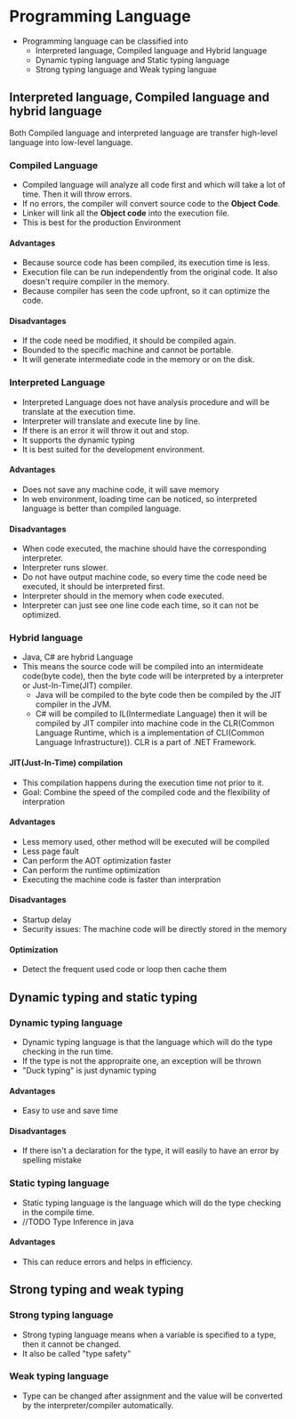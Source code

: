# Programming Language
- Programming language can be classified into
  - Interpreted language, Compiled language and Hybrid language
  - Dynamic typing language and Static typing language
  - Strong typing language and Weak typing languae
## Interpreted language, Compiled language and hybrid language
Both Compiled language and interpreted language are transfer high-level language into low-level language.
### Compiled Language
- Compiled language will analyze all code first and which will take a lot of time. Then it will throw errors.
- If no errors, the compiler will convert source code to the **Object Code**.
- Linker will link all the **Object code** into the execution file.
- This is best for the production Environment

#### Advantages
- Because source code has been compiled, its execution time is less.
- Execution file can be run independently from the original code. It also doesn't require compiler in the memory.
- Because compiler has seen the code upfront, so it can optimize the code.
#### Disadvantages
- If the code need be modified, it should be compiled again.
- Bounded to the specific machine and cannot be portable.
- It will generate intermediate code in the memory or on the disk.

### Interpreted Language
- Interpreted Language does not have analysis procedure and will be translate at the execution time.
- Interpreter will translate and execute line by line.
- If there is an error it will throw it out and stop.
- It supports the dynamic typing
- It is best suited for the development environment.
#### Advantages
- Does not save any machine code, it will save memory
- In web environment, loading time can be noticed, so interpreted language is better than compiled language.
#### Disadvantages
- When code executed, the machine should have the corresponding interpreter.
- Interpreter runs slower.
- Do not have output machine code, so every time the code need be executed, it should be interpreted first.
- Interpreter should in the memory when code executed.
- Interpreter can just see one line code each time, so it can not be optimized.
### Hybrid language
- Java, C# are hybrid Language
- This means the source code will be compiled into an intermideate code(byte code), then the byte code will be interpreted by a interpreter or Just-In-Time(JIT) compiler. 
  - Java will be compiled to the byte code then be compiled by the JIT compiler in the JVM. 
  - C# will be compiled to IL(Intermediate Language) then it will be compiled by JIT compiler into machine code in the CLR(Common Language Runtime, which is a implementation of CLI(Common Language Infrastructure)). CLR is a part of .NET Framework.
#### JIT(Just-In-Time) compilation
- This compilation happens during the execution time not prior to it.
- Goal: Combine the speed of the compiled code and the flexibility of interpration
#### Advantages
- Less memory used, other method will be executed will be compiled
- Less page fault
- Can perform the AOT optimization faster
- Can perform the runtime optimization
- Executing the machine code is faster than interpration
#### Disadvantages
- Startup delay
- Security issues: The machine code will be directly stored in the memory
#### Optimization
- Detect the frequent used code or loop then cache them

## Dynamic typing and static typing
### Dynamic typing language
- Dynamic typing language is that the language which will do the type checking in the run time.
- If the type is not the appropraite one, an exception will be thrown
- "Duck typing" is just dynamic typing
#### Advantages
- Easy to use and save time
#### Disadvantages
- If there isn't a declaration for the type, it will easily to have an error by spelling mistake

### Static typing language
- Static typing language is the language which will do the type checking in the compile time.
- //TODO Type Inference in java

#### Advantages
- This can reduce errors and helps in efficiency.

## Strong typing and weak typing
### Strong typing language
- Strong typing language means when a variable is specified to a type, then it cannot be changed.
- It also be called "type safety"
### Weak typing language
- Type can be changed after assignment and the value will be converted by the interpreter/compiler automatically.
